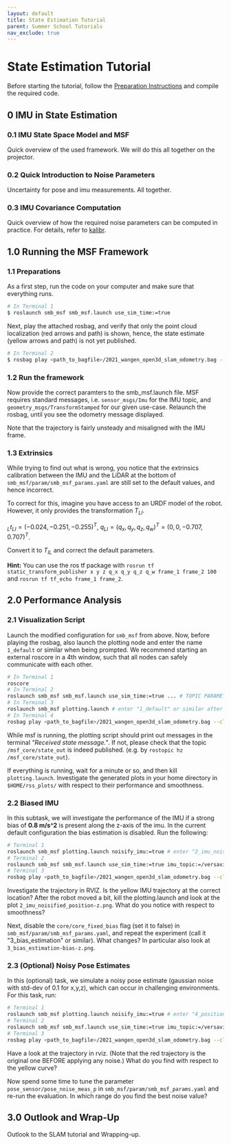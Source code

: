 ```yaml
---
layout: default
title: State Estimation Tutorial
parent: Summer School Tutorials
nav_exclude: true
---
```


# State Estimation Tutorial
Before starting the tutorial, follow the [Preparation Instructions](state_estimation_tutorial_preparations.md) and compile the required code.

## 0 IMU in State Estimation
### 0.1 IMU State Space Model and MSF
Quick overview of the used framework. We will do this all together on the projector.

### 0.2 Quick Introduction to Noise Parameters
Uncertainty for pose and imu measurements. All together.

### 0.3 IMU Covariance Computation
Quick overview of how the required noise parameters can be computed in practice.
For details, refer to [kalibr](https://github.com/ethz-asl/kalibr/wiki/IMU-Noise-Model).

## 1.0 Running the MSF Framework
### 1.1 Preparations
As a first step, run the code on your computer and make sure that everything runs.
```bash
# In Terminal 1
$ roslaunch smb_msf smb_msf.launch use_sim_time:=true
```
Next, play the attached rosbag, and verify that only the point cloud localization (red arrows and path) is shown, hence, the state estimate (yellow arrows and path) is not yet published.
```bash
# In Terminal 2
$ rosbag play <path_to_bagfile>/2021_wangen_open3d_slam_odometry.bag --clock 
```

### 1.2 Run the framework
Now provide the correct paramters to the smb_msf.launch file.
MSF requires standard messages, i.e. `sensor_msgs/Imu` for the IMU topic, and `geometry_msgs/TransformStamped` for our given use-case. Relaunch the rosbag, until you see the odometry message displayed.

Note that the trajectory is fairly unsteady and misaligned with the IMU frame.

### 1.3 Extrinsics
While trying to find out what is wrong, you notice that the extrinsics calibration between the IMU and the LiDAR at the bottom of `smb_msf/param/smb_msf_params.yaml` are still set to the default values, and hence incorrect.

To correct for this, imagine you have access to an URDF model of the robot. However, it only provides the transformation $T_{LI}$.

$_{L}t_{LI}=(-0.024,-0.251,-0.255)^T$, $q_{LI}=(q_x,q_y,q_z,q_w)^T=(0,0,-0.707,0.707)^T$.

Convert it to $T_{IL}$ and correct the default parameters.

**Hint:** You can use the ros tf package with `rosrun tf static_transform_publisher x y z q_x q_y q_z q_w frame_1 frame_2 100` and `rosrun tf tf_echo frame_1 frame_2`.

## 2.0 Performance Analysis
### 2.1 Visualization Script
Launch the modified configuration for `smb_msf` from above. Now, before playing the rosbag, also launch the plotting node and enter the name `1_default` or similar when being prompted.
We recommend starting an external roscore in a 4th window, such that all nodes can safely communicate with each other.
```bash
# In Terminal 1
roscore
# In Terminal 2
roslaunch smb_msf smb_msf.launch use_sim_time:=true ... # TOPIC PARAMETERS MISSING
# In Terminal 3
roslaunch smb_msf plotting.launch # enter "1_default" or similar after bing prompted
# In Terminal 4
rosbag play <path_to_bagfile>/2021_wangen_open3d_slam_odometry.bag --clock 
```
While msf is running, the plotting script should print out messages in the terminal *"Received state message."*. If not, please check that the topic `/msf_core/state_out` is indeed published.
(e.g. by `rostopic hz /msf_core/state_out`).

If everything is running, wait for a minute or so, and then kill `plotting.launch`. Investigate the generated plots in your home directory in `$HOME/rss_plots/` with respect to their performance and smoothness.

### 2.2 Biased IMU
In this subtask, we will investigate the performance of the IMU if a strong bias of **0.8 m/s^2** is present along the z-axis of the imu. In the current default configuration the bias estimation is disabled.
Run the following:
```bash
# Terminal 1
roslaunch smb_msf plotting.launch noisify_imu:=true # enter "2_imu_noisified" or similar
# Terminal 2
roslaunch smb_msf smb_msf.launch use_sim_time:=true imu_topic:=/versavis/imu_noisified pose_topic:=/mapping_node/scan2map_transform # Note the "noisified" in the name
# Terminal 3
rosbag play <path_to_bagfile>/2021_wangen_open3d_slam_odometry.bag --clock
```
Investigate the trajectory in RVIZ. Is the yellow IMU trajectory at the correct location? After the robot moved a bit, kill the plotting.launch and look at the plot `2_imu_noisified_position-z.png`. What do you notice with respect to smoothness?

Next, disable the `core/core_fixed_bias` flag (set it to false) in `smb_msf/param/smb_msf_params.yaml`, and repeat the experiment (call it "3_bias_estimation" or similar). What changes? In particular also look at `3_bias_estimation-bias-z.png`.

### 2.3 (Optional) Noisy Pose Estimates
In this (optional) task, we simulate a noisy pose estimate (gaussian noise with std-dev of 0.1 for x,y,z), which can occur in challenging environments. For this task, run:
```bash
# Terminal 1
roslaunch smb_msf plotting.launch noisify_imu:=true # enter "4_position_noisified" or similar
# Terminal 2
roslaunch smb_msf smb_msf.launch use_sim_time:=true imu_topic:=/versavis/imu pose_topic:=/mapping_node/scan2map_transform_noisified # Note the "noisified" in the name
# Terminal 3
rosbag play <path_to_bagfile>/2021_wangen_open3d_slam_odometry.bag --clock
```
Have a look at the trajectory in rviz. (Note that the red trajectory is the original one BEFORE applying any noise.) What do you find with respect to the yellow curve?

Now spend some time to tune the parameter `pose_sensor/pose_noise_meas_p` in `smb_msf/param/smb_msf_params.yaml` and re-run the evaluation. In which range do you find the best noise value?

## 3.0 Outlook and Wrap-Up
Outlook to the SLAM tutorial and Wrapping-up.
